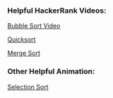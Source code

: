 ### Helpful HackerRank Videos:
[Bubble Sort Video](https://www.youtube.com/watch?v=6Gv8vg0kcHc)

[Quicksort](https://www.youtube.com/watch?v=SLauY6PpjW4)

[Merge Sort](https://www.youtube.com/watch?v=KF2j-9iSf4Q)

### Other Helpful Animation:

[Selection Sort](www.youtube.com/watch?v=g-PGLbMth_g)